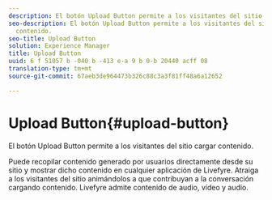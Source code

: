 ```yaml
---
description: El botón Upload Button permite a los visitantes del sitio cargar contenido.
seo-description: El botón Upload Button permite a los visitantes del sitio cargar
  contenido.
seo-title: Upload Button
solution: Experience Manager
title: Upload Button
uuid: 6 f 51057 b -040 b -413 e-a 9 b 0-b 20440 acff 08
translation-type: tm+mt
source-git-commit: 67aeb3de964473b326c88c3a3f81ff48a6a12652

---
```



# Upload Button{#upload-button}

El botón Upload Button permite a los visitantes del sitio cargar contenido.

Puede recopilar contenido generado por usuarios directamente desde su sitio y mostrar dicho contenido en cualquier aplicación de Livefyre. Atraiga a los visitantes del sitio animándolos a que contribuyan a la conversación cargando contenido. Livefyre admite contenido de audio, vídeo y audio.
